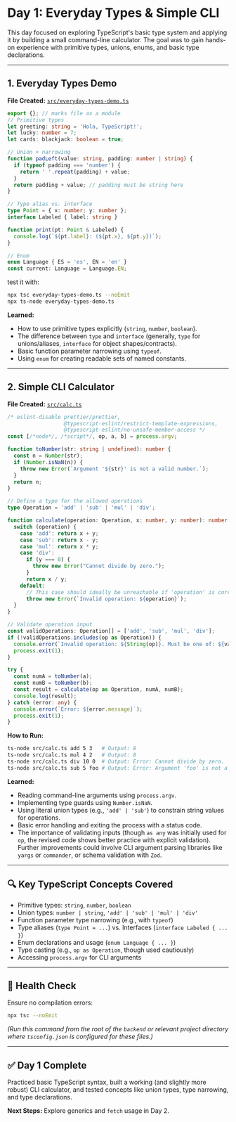 # Day 1: Everyday Types & Simple CLI

This day focused on exploring TypeScript's basic type system and applying it by building a small command-line calculator. The goal was to gain hands-on experience with primitive types, unions, enums, and basic type declarations.

---

## 1. Everyday Types Demo

**File Created:** [`src/everyday-types-demo.ts`](ts-fullstack-lab/src/everyday-types-demo.ts:7)

```typescript
export {}; // marks file as a module
// Primitive types
let greeting: string = 'Hola, TypeScript!';
let lucky: number = 7;
let cards: blackjack: boolean = true;

// Union + narrowing
function padLeft(value: string, padding: number | string) {
  if (typeof padding === 'number') {
    return ' '.repeat(padding) + value;
  }
  return padding + value; // padding must be string here
}

// Type alias vs. interface
type Point = { x: number; y: number };
interface Labeled { label: string }

function print(pt: Point & Labeled) {
  console.log(`${pt.label}: (${pt.x}, ${pt.y})`);
}

// Enum
enum Language { ES = 'es', EN = 'en' }
const current: Language = Language.EN;
```

test it with:
```bash
npx tsc everyday-types-demo.ts --noEmit
npx ts-node everyday-types-demo.ts
```

**Learned:**

-   How to use primitive types explicitly (`string`, `number`, `boolean`).
-   The difference between `type` and `interface` (generally, `type` for unions/aliases, `interface` for object shapes/contracts).
-   Basic function parameter narrowing using `typeof`.
-   Using `enum` for creating readable sets of named constants.

---

## 2. Simple CLI Calculator

**File Created:** [`src/calc.ts`](ts-fullstack-lab/src/calc.ts:42)

```typescript
/* eslint-disable prettier/prettier,
                  @typescript-eslint/restrict-template-expressions,
                  @typescript-eslint/no-unsafe-member-access */
const [/*node*/, /*script*/, op, a, b] = process.argv;

function toNumber(str: string | undefined): number {
  const n = Number(str);
  if (Number.isNaN(n)) {
    throw new Error(`Argument '${str}' is not a valid number.`);
  }
  return n;
}

// Define a type for the allowed operations
type Operation = 'add' | 'sub' | 'mul' | 'div';

function calculate(operation: Operation, x: number, y: number): number {
  switch (operation) {
    case 'add': return x + y;
    case 'sub': return x - y;
    case 'mul': return x * y;
    case 'div':
      if (y === 0) {
        throw new Error("Cannot divide by zero.");
      }
      return x / y;
    default:
      // This case should ideally be unreachable if 'operation' is correctly typed
      throw new Error(`Invalid operation: ${operation}`);
  }
}

// Validate operation input
const validOperations: Operation[] = ['add', 'sub', 'mul', 'div'];
if (!validOperations.includes(op as Operation)) {
  console.error(`Invalid operation: ${String(op)}. Must be one of: ${validOperations.join(', ')}`);
  process.exit(1);
}

try {
  const numA = toNumber(a);
  const numB = toNumber(b);
  const result = calculate(op as Operation, numA, numB);
  console.log(result);
} catch (error: any) {
  console.error(`Error: ${error.message}`);
  process.exit(1);
}
```

**How to Run:**

```bash
ts-node src/calc.ts add 5 3   # Output: 8
ts-node src/calc.ts mul 4 2   # Output: 8
ts-node src/calc.ts div 10 0  # Output: Error: Cannot divide by zero.
ts-node src/calc.ts sub 5 foo # Output: Error: Argument 'foo' is not a valid number.
```

**Learned:**

-   Reading command-line arguments using `process.argv`.
-   Implementing type guards using `Number.isNaN`.
-   Using literal union types (e.g., `'add' | 'sub'`) to constrain string values for operations.
-   Basic error handling and exiting the process with a status code.
-   The importance of validating inputs (though `as any` was initially used for `op`, the revised code shows better practice with explicit validation). Further improvements could involve CLI argument parsing libraries like `yargs` or `commander`, or schema validation with `Zod`.

---

## 🔍 Key TypeScript Concepts Covered

-   Primitive types: `string`, `number`, `boolean`
-   Union types: `number | string`, `'add' | 'sub' | 'mul' | 'div'`
-   Function parameter type narrowing (e.g., with `typeof`)
-   Type aliases (`type Point = ...`) vs. Interfaces (`interface Labeled { ... }`)
-   Enum declarations and usage (`enum Language { ... }`)
-   Type casting (e.g., `op as Operation`, though used cautiously)
-   Accessing `process.argv` for CLI arguments

---

## 🧪 Health Check

Ensure no compilation errors:

```bash
npx tsc --noEmit
```
*(Run this command from the root of the `backend` or relevant project directory where `tsconfig.json` is configured for these files.)*

---

## ✅ Day 1 Complete

Practiced basic TypeScript syntax, built a working (and slightly more robust) CLI calculator, and tested concepts like union types, type narrowing, and type declarations.

**Next Steps:** Explore generics and `fetch` usage in Day 2.